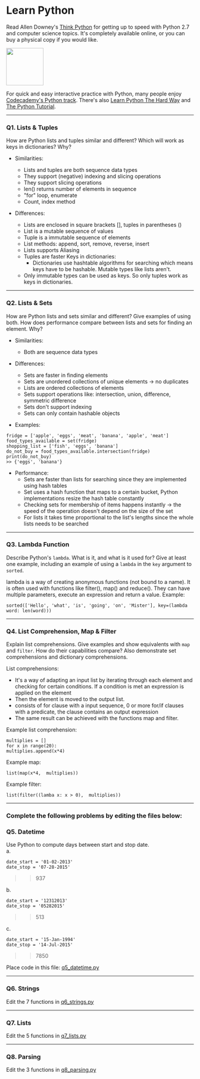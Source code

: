 # Learn Python

Read Allen Downey's [Think Python](http://www.greenteapress.com/thinkpython/) for getting up to speed with Python 2.7 and computer science topics. It's completely available online, or you can buy a physical copy if you would like.

<a href="http://www.greenteapress.com/thinkpython/"><img src="img/think_python.png" style="width: 100px;" target="_blank"></a>

For quick and easy interactive practice with Python, many people enjoy [Codecademy's Python track](http://www.codecademy.com/en/tracks/python). There's also [Learn Python The Hard Way](http://learnpythonthehardway.org/book/) and [The Python Tutorial](https://docs.python.org/2/tutorial/).

---

### Q1. Lists &amp; Tuples

How are Python lists and tuples similar and different? Which will work as keys in dictionaries? Why?

- Similarities: 
	- Lists and tuples are both sequence data types
	- They support (negative) indexing and slicing operations
	- They support slicing operations
	- len() returns number of elements in sequence
	- "for" loop, enumerate
	- Count, index method

- Differences:
	- Lists are enclosed in square brackets [], tuples in parentheses ()
	- List is a mutable sequence of values 
	- Tuple is a immutable sequence of elements
	- List methods: append, sort, remove, reverse, insert
	- Lists supports Aliasing
  - Tuples are faster
Keys in dictionaries:
	- Dictionaries use hashtable algorithms for searching which means keys have to be hashable. Mutable types like lists aren't. 
  - Only immutable types can be used as keys. So only tuples work as keys in dictionaries.


---

### Q2. Lists &amp; Sets

How are Python lists and sets similar and different? Give examples of using both. How does performance compare between lists and sets for finding an element. Why?


- Similarities:
  - Both are sequence data types
  
- Differences:
  - Sets are faster in finding elements
  - Sets are unordered collections of unique elements -> no duplicates
  - Lists are ordered collections of elements
  - Sets support operations like: intersection, union, difference, symmetric difference
  - Sets don't support indexing
  - Sets can only contain hashable objects
- Examples: 
```
fridge = ['apple', 'eggs', 'meat', 'banana', 'apple', 'meat']  
food_types_available = set(fridge)  
shopping_list = ['fish', 'eggs', 'banana']  
do_not_buy = food_types_available.intersection(fridge)  
print(do_not_buy)
>> {'eggs', 'banana'}
```
- Performance:
  - Sets are faster than lists for searching since they are implemented using hash tables 
  - Set uses a hash function that maps to a certain bucket, Python implementations resize the hash table constantly
  - Checking sets for membership of items happens instantly -> the speed of the operation doesn't depend on the size of the set
  - For lists it takes time proportional to the list's lengths since the whole lists needs to be searched


---

### Q3. Lambda Function

Describe Python's `lambda`. What is it, and what is it used for? Give at least one example, including an example of using a `lambda` in the `key` argument to `sorted`.

lambda is a way of creating anonymous functions (not bound to a name). It is often used with functions like filter(), map() and reduce(). They can have multiple parameters, execute an expression and return a value.
Example:
```
sorted(['Hello', 'what', 'is', 'going', 'on', 'Mister'], key=(lambda word: len(word)))
```
---

### Q4. List Comprehension, Map &amp; Filter

Explain list comprehensions. Give examples and show equivalents with `map` and `filter`. How do their capabilities compare? Also demonstrate set comprehensions and dictionary comprehensions.

List comprehensions:
- It's a way of adapting an input list by iterating through each element and checking for certain conditions. If a condition is met an expression is applied on the element
- Then the element is moved to the output list.
- consists of for clause with a input sequence, 0 or more for/if clauses with a predicate, the clause contains an output expression
- The same result can be achieved with the functions map and filter.

Example list comprehension:  
```
multiplies = []  
for x in range(20):  
multiplies.append(x*4)  
```
Example map:
```
list(map(x*4,  multiplies))
```
Example filter: 
```
list(filter((lamba x: x > 0),  multiplies))
```
---

### Complete the following problems by editing the files below:

### Q5. Datetime
Use Python to compute days between start and stop date.   
a.  

```
date_start = '01-02-2013'    
date_stop = '07-28-2015'
```

>> 937

b.  
```
date_start = '12312013'  
date_stop = '05282015'  
```

>> 513

c.  
```
date_start = '15-Jan-1994'      
date_stop = '14-Jul-2015'  
```

>> 7850

Place code in this file: [q5_datetime.py](python/q5_datetime.py)

---

### Q6. Strings
Edit the 7 functions in [q6_strings.py](python/q6_strings.py)

---

### Q7. Lists
Edit the 5 functions in [q7_lists.py](python/q7_lists.py)

---

### Q8. Parsing
Edit the 3 functions in [q8_parsing.py](python/q8_parsing.py)





